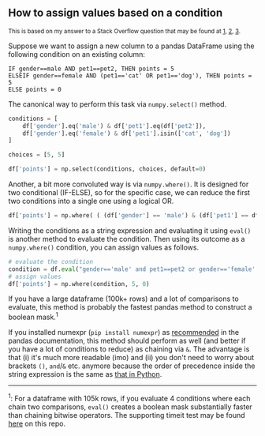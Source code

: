 ## How to assign values based on a condition

<sup>This is based on my answer to a Stack Overflow question that may be found at [1](https://stackoverflow.com/a/73728391/19123103), [2](https://stackoverflow.com/a/73687100/19123103), [3](https://stackoverflow.com/a/73669816/19123103).</sup>


Suppose we want to assign a new column to a pandas DataFrame using the following condition on an existing column:
```none
IF gender==male AND pet1==pet2, THEN points = 5
ELSEIF gender==female AND (pet1=='cat' OR pet1=='dog'), THEN points = 5
ELSE points = 0
```

The canonical way to perform this task via `numpy.select()` method. 

```python
conditions = [
    df['gender'].eq('male') & df['pet1'].eq(df['pet2']),
    df['gender'].eq('female') & df['pet1'].isin(['cat', 'dog'])
]

choices = [5, 5]

df['points'] = np.select(conditions, choices, default=0)
```

Another, a bit more convoluted way is via `numpy.where()`. It is designed for two conditional (IF-ELSE), so for the specific case, we can reduce the first two conditions into a single one using a logical OR.
```python
df['points'] = np.where( ( (df['gender'] == 'male') & (df['pet1'] == df['pet2'] ) ) | ( (df['gender'] == 'female') & (df['pet1'].isin(['cat','dog'] ) ) ), 5, 0)
```

Writing the conditions as a string expression and evaluating it using `eval()` is another method to evaluate the condition. Then using its outcome as a `numpy.where()` condition, you can assign values  as follows.
```python
# evaluate the condition 
condition = df.eval("gender=='male' and pet1==pet2 or gender=='female' and pet1==['cat','dog']")
# assign values
df['points'] = np.where(condition, 5, 0)
```
If you have a large dataframe (100k+ rows) and a lot of comparisons to evaluate, this method is probably the fastest pandas method to construct a boolean mask.<sup>1</sup>

If you installed numexpr (`pip install numexpr`) as [recommended](https://pandas.pydata.org/docs/getting_started/install.html#install-recommended-dependencies) in the pandas documentation, this method should perform as well (and better if you have a lot of conditions to reduce) as chaining via `&`. The advantage is that (i) it's much more readable (imo) and (ii) you don't need to worry about brackets `()`, `and`/`&` etc. anymore because the order of precedence inside the string expression is the same as [that in Python](https://docs.python.org/3/reference/expressions.html#operator-precedence).



---

<sup>1</sup>: For a dataframe with 105k rows, if you evaluate 4 conditions where each chain two comparisons, `eval()` creates a boolean mask substantially faster than chaining bitwise operators. The supporting timeit test may be found [here](./timeit_test.py) on this repo.